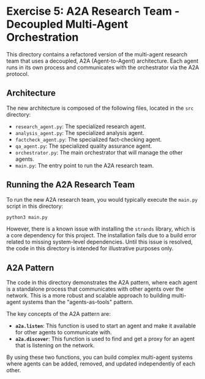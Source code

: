 
# Exercise 5: A2A Research Team - Decoupled Multi-Agent Orchestration

This directory contains a refactored version of the multi-agent research team that uses a decoupled, A2A (Agent-to-Agent) architecture. Each agent runs in its own process and communicates with the orchestrator via the A2A protocol.

## Architecture

The new architecture is composed of the following files, located in the `src` directory:

- `research_agent.py`: The specialized research agent.
- `analysis_agent.py`: The specialized analysis agent.
- `factcheck_agent.py`: The specialized fact-checking agent.
- `qa_agent.py`: The specialized quality assurance agent.
- `orchestrator.py`: The main orchestrator that will manage the other agents.
- `main.py`: The entry point to run the A2A research team.

## Running the A2A Research Team

To run the new A2A research team, you would typically execute the `main.py` script in this directory:

```bash
python3 main.py
```

However, there is a known issue with installing the `strands` library, which is a core dependency for this project. The installation fails due to a build error related to missing system-level dependencies. Until this issue is resolved, the code in this directory is intended for illustrative purposes only.

## A2A Pattern

The code in this directory demonstrates the A2A pattern, where each agent is a standalone process that communicates with other agents over the network. This is a more robust and scalable approach to building multi-agent systems than the "agents-as-tools" pattern.

The key concepts of the A2A pattern are:

- **`a2a.listen`**: This function is used to start an agent and make it available for other agents to communicate with.
- **`a2a.discover`**: This function is used to find and get a proxy for an agent that is listening on the network.

By using these two functions, you can build complex multi-agent systems where agents can be added, removed, and updated independently of each other.
